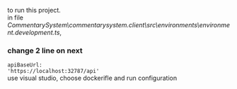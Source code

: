 to run this project.<br>
in file <br> <i>CommentarySystem\commentarysystem.client\src\environments\environment.development.ts</i>, <h3>change 2 line on next</h3>
<code>apiBaseUrl:  'https://localhost:32787/api'</code> <br>
use visual studio, choose dockerifle and run configuration
